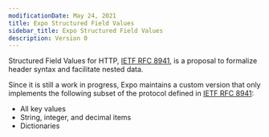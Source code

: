 ```yaml
---
modificationDate: May 24, 2021
title: Expo Structured Field Values
sidebar_title: Expo Structured Field Values
description: Version 0
---
```


Structured Field Values for HTTP, [IETF RFC 8941](https://tools.ietf.org/html/rfc8941), is a proposal to formalize header syntax and facilitate nested data.

Since it is still a work in progress, Expo maintains a custom version that only implements the following subset of the protocol defined in [IETF RFC 8941](https://tools.ietf.org/html/rfc8941):

- All key values
- String, integer, and decimal items
- Dictionaries